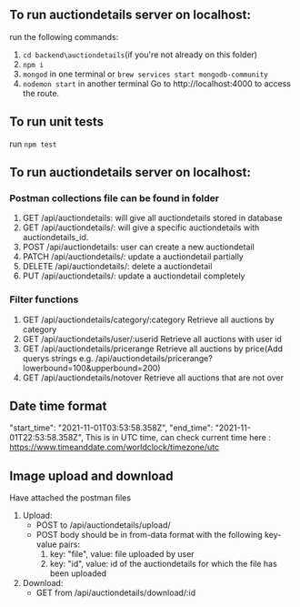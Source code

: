 ## To run auctiondetails server on localhost:
run the following commands:
1. `cd backend\auctiondetails`(if you're not already on this folder)
2. `npm i`
3. `mongod` in one terminal or `brew services start mongodb-community`
3. `nodemon start` in another terminal 
Go to http://localhost:4000 to access the route.

## To run unit tests
run `npm test`

## To run auctiondetails server on localhost:
### Postman collections file can be found in folder
1. GET /api/auctiondetails: will give all auctiondetails stored in database
2. GET /api/auctiondetails/<auctiondetails>: will give a specific auctiondetails with auctiondetails_id.
3. POST /api/auctiondetails: user can create a new auctiondetail
4. PATCH /api/auctiondetails/<auctiondetails>: update a auctiondetail partially
5. DELETE /api/auctiondetails/<auctiondetails>: delete a auctiondetail
6. PUT /api/auctiondetails/<auctiondetails>: update a auctiondetail completely
### Filter functions
1. GET /api/auctiondetails/category/:category Retrieve all auctions by category
2. GET /api/auctiondetails/user/:userid Retrieve all auctions with user id
3. GET /api/auctiondetails/pricerange Retrieve all auctions by price(Add querys strings e.g. /api/auctiondetails/pricerange?lowerbound=100&upperbound=200)
4. GET /api/auctiondetails/notover Retrieve all auctions that are not over


## Date time format
"start_time": "2021-11-01T03:53:58.358Z",
"end_time": "2021-11-01T22:53:58.358Z",
This is in UTC time, can check current time here : https://www.timeanddate.com/worldclock/timezone/utc


## Image upload and download
Have attached the postman files
1. Upload:
    -  POST to /api/auctiondetails/upload/
    -  POST body should be in from-data format with the following key-value pairs:
        1. key: "file", value: file uploaded by user
        1. key: "id", value: id of the auctiondetails for which the file has been uploaded
1. Download:
    - GET from /api/auctiondetails/download/:id
